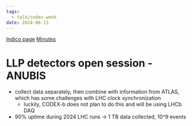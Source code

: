 ```yaml
---
tags:
  - talk/codex-week
date: 2024-06-13
---
```

[Indico page](https://indico.cern.ch/event/1355369/sessions/522940/#20240613)
[Minutes](https://docs.google.com/document/d/1eBv4brSlOp7yS56Lj_oArLMa6F0ADrackzDmuc28Sg0/edit)

# LLP detectors open session - ANUBIS

- collect data separately, then combine with information from ATLAS, which has some challenges with LHC clock synchronization
	- luckily, CODEX-b does not plan to do this and will be using LHCb DAQ
- 90% uptime during 2024 LHC runs -> 1 TB data collected, 10^9 events

